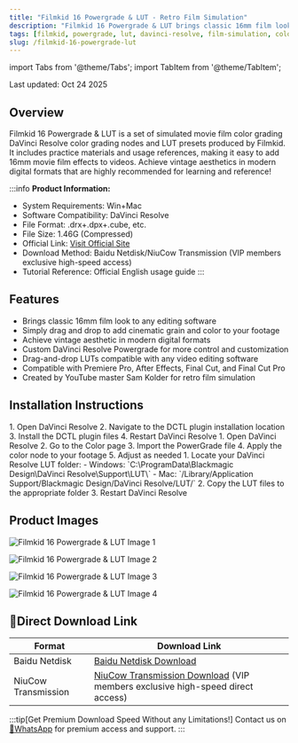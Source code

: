```yaml
---
title: "Filmkid 16 Powergrade & LUT - Retro Film Simulation"
description: "Filmkid 16 Powergrade & LUT brings classic 16mm film look to any editing software. Perfect for vintage aesthetic in modern digital formats with cinematic grain and color."
tags: [filmkid, powergrade, lut, davinci-resolve, film-simulation, color-grading]
slug: /filmkid-16-powergrade-lut
---
```


import Tabs from '@theme/Tabs';
import TabItem from '@theme/TabItem';

Last updated: Oct 24 2025

## Overview

Filmkid 16 Powergrade & LUT is a set of simulated movie film color grading DaVinci Resolve color grading nodes and LUT presets produced by Filmkid. It includes practice materials and usage references, making it easy to add 16mm movie film effects to videos. Achieve vintage aesthetics in modern digital formats that are highly recommended for learning and reference!

:::info
**Product Information:**
- System Requirements: Win+Mac
- Software Compatibility: DaVinci Resolve
- File Format: .drx+.dpx+.cube, etc.
- File Size: 1.46G (Compressed)
- Official Link: [Visit Official Site](https://filmkid.com/products/filmkid-16)
- Download Method: Baidu Netdisk/NiuCow Transmission (VIP members exclusive high-speed access)
- Tutorial Reference: Official English usage guide
:::

## Features

- Brings classic 16mm film look to any editing software
- Simply drag and drop to add cinematic grain and color to your footage
- Achieve vintage aesthetic in modern digital formats
- Custom DaVinci Resolve Powergrade for more control and customization
- Drag-and-drop LUTs compatible with any video editing software
- Compatible with Premiere Pro, After Effects, Final Cut, and Final Cut Pro
- Created by YouTube master Sam Kolder for retro film simulation

## Installation Instructions

<Tabs>
<TabItem value="davinci" label="DaVinci Resolve DCTL Plugin">
  1. Open DaVinci Resolve
  2. Navigate to the DCTL plugin installation location
 3. Install the DCTL plugin files
  4. Restart DaVinci Resolve
</TabItem>

<TabItem value="powergrade" label="PowerGrade Color Nodes">
  1. Open DaVinci Resolve
  2. Go to the Color page
  3. Import the PowerGrade file
  4. Apply the color node to your footage
  5. Adjust as needed
</TabItem>

<TabItem value="lut" label="LUT Installation">
  1. Locate your DaVinci Resolve LUT folder:
     - Windows: `C:\ProgramData\Blackmagic Design\DaVinci Resolve\Support\LUT\`
     - Mac: `/Library/Application Support/Blackmagic Design/DaVinci Resolve/LUT/`
 2. Copy the LUT files to the appropriate folder
 3. Restart DaVinci Resolve
</TabItem>
</Tabs>

## Product Images

![Filmkid 16 Powergrade & LUT Image 1](https://www.vfx123.com/wp-content/uploads/2025/08/1754699586-2f347175041293a.jpg)

![Filmkid 16 Powergrade & LUT Image 2](https://www.vfx123.com/wp-content/uploads/2025/08/1754699607-8398b09d672342c.jpg)

![Filmkid 16 Powergrade & LUT Image 3](https://www.vfx123.com/wp-content/uploads/2025/08/1754699618-2f0614e70ac1c3d.jpg)

![Filmkid 16 Powergrade & LUT Image 4](https://www.vfx123.com/wp-content/uploads/2025/08/1754699628-ed1a1c96d6037a3.jpg)

## 🚀Direct Download Link

| Format | Download Link |
|--------|---------------|
| Baidu Netdisk | [Baidu Netdisk Download](https://pan.baidu.com/) |
| NiuCow Transmission | [NiuCow Transmission Download](https://www.niucow.com/) (VIP members exclusive high-speed direct access) |

:::tip[Get Premium Download Speed Without any Limitations!]
Contact us on [💬WhatsApp](https://wa.me/+8613237610083) for premium access and support.
:::
